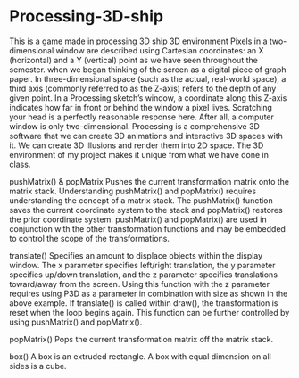 # Processing-3D-ship
This is a game made in processing 3D ship 
3D environment 
Pixels in a two-dimensional window are described using Cartesian coordinates: an X (horizontal) and a Y (vertical) point as we have seen throughout the semester. when we began thinking of the screen as a digital piece of graph paper. In three-dimensional space (such as the actual, real-world space), a third axis (commonly referred to as the Z-axis) refers to the depth of any given point. In a Processing sketch’s window, a coordinate along this Z-axis indicates how far in front or behind the window a pixel lives. Scratching your head is a perfectly reasonable response here. After all, a computer window is only two-dimensional. 
Processing is a comprehensive 3D software that we can create 3D animations and interactive 3D spaces with it.  We can create 3D illusions and render them into 2D space. The 3D environment of my project makes it unique from what we have done in class.  


pushMatrix() & popMatrix 
Pushes the current transformation matrix onto the matrix stack. Understanding pushMatrix() and popMatrix() requires understanding the concept of a matrix stack. The pushMatrix() function saves the current coordinate system to the stack and popMatrix() restores the prior coordinate system. pushMatrix() and popMatrix() are used in conjunction with the other transformation functions and may be embedded to control the scope of the transformations.

translate()
Specifies an amount to displace objects within the display window. The x parameter specifies left/right translation, the y parameter specifies up/down translation, and the z parameter specifies translations toward/away from the screen. Using this function with the z parameter requires using P3D as a parameter in combination with size as shown in the above example.
If translate() is called within draw(), the transformation is reset when the loop begins again. This function can be further controlled by using pushMatrix() and popMatrix().

popMatrix()
Pops the current transformation matrix off the matrix stack.


box()
A box is an extruded rectangle. A box with equal dimension on all sides is a cube.

